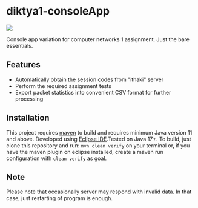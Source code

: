 # diktya1-consoleApp

![](https://img.shields.io/badge/Java-v11+-ED8B00?style=flat-square&logo=openjdk&logoColor=white)

Console app variation for computer networks 1 assignment. Just the bare essentials.

## Features
- Automatically obtain the session codes from "ithaki" server
- Perform the required assignment tests
- Export packet statistics into convenient CSV format for further processing

## Installation
This project requires [maven](https://maven.apache.org/) to build and requires minimum Java version 11 and above. Developed using [Eclipse IDE](https://www.eclipse.org/downloads/).Tested on Java 17+. To build, just clone this repository and run:
`mvn clean verify` on your terminal or, if you have the maven plugin on eclipse installed, create a maven run configuration with `clean verify` as goal.

## Note
Please note that occasionally server may respond with invalid data. In that case, just restarting of program is enough.
